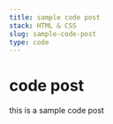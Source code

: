 ```yaml
---
title: sample code post
stack: HTML & CSS
slug: sample-code-post
type: code
---
```


# code post

this is a sample code post